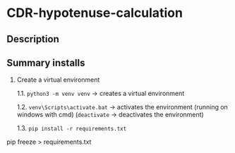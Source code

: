 # CDR-hypotenuse-calculation

## Description
## Summary installs

1. Create a virtual environment

    1.1. `python3 -m venv venv` → creates a virtual environment

    1.2. `venv\Scripts\activate.bat` → activates the environment (running on windows with cmd) (`deactivate` → deactivates the environment)

    1.3. `pip install -r requirements.txt`


pip freeze > requirements.txt
